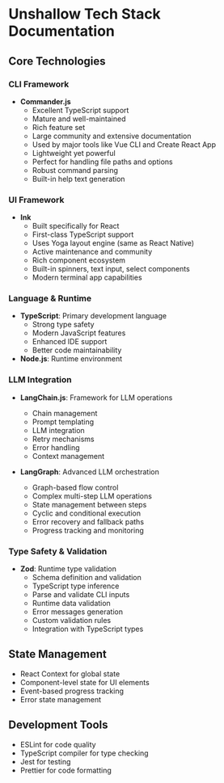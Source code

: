 # Unshallow Tech Stack Documentation

## Core Technologies

### CLI Framework
- **Commander.js**
  - Excellent TypeScript support
  - Mature and well-maintained
  - Rich feature set
  - Large community and extensive documentation
  - Used by major tools like Vue CLI and Create React App
  - Lightweight yet powerful
  - Perfect for handling file paths and options
  - Robust command parsing
  - Built-in help text generation

### UI Framework
- **Ink**
  - Built specifically for React
  - First-class TypeScript support
  - Uses Yoga layout engine (same as React Native)
  - Active maintenance and community
  - Rich component ecosystem
  - Built-in spinners, text input, select components
  - Modern terminal app capabilities

### Language & Runtime
- **TypeScript**: Primary development language
  - Strong type safety
  - Modern JavaScript features
  - Enhanced IDE support
  - Better code maintainability
- **Node.js**: Runtime environment

### LLM Integration
- **LangChain.js**: Framework for LLM operations
  - Chain management
  - Prompt templating
  - LLM integration
  - Retry mechanisms
  - Error handling
  - Context management

- **LangGraph**: Advanced LLM orchestration
  - Graph-based flow control
  - Complex multi-step LLM operations
  - State management between steps
  - Cyclic and conditional execution
  - Error recovery and fallback paths
  - Progress tracking and monitoring

### Type Safety & Validation
- **Zod**: Runtime type validation
  - Schema definition and validation
  - TypeScript type inference
  - Parse and validate CLI inputs
  - Runtime data validation
  - Error messages generation
  - Custom validation rules
  - Integration with TypeScript types

## State Management
- React Context for global state
- Component-level state for UI elements
- Event-based progress tracking
- Error state management

## Development Tools
- ESLint for code quality
- TypeScript compiler for type checking
- Jest for testing
- Prettier for code formatting 